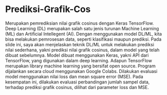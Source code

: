 # Prediksi-Grafik-Cos
Merupakan pemrediksian nilai grafik cosinus dengan Keras TensorFlow.
Deep Learning (DL) merupakan salah satu jenis turunan Machine Learning (ML) dan Artificial Intellegent (AI).
Dengan menggunakan model DL/ML, kita bisa melakukan pemrosesan data, seperti klasifikasi maupun prediksi.
Pada slide ini, saya akan menjelaskan teknik DL/ML untuk melakukan prediksi nilai sederhana, yakni prediksi nilai grafik cosinus, dalam model yang telah dibuat sebelumnya.
Model dibuat menggunakan Keras, yakni API dari TensorFlow, yang digunakan dalam deep learning.
Adapun TensorFlow merupakan library machine learning yang bersifat open source. 
Program dijalankan secara cloud menggunakan Google Colabs.
Dilakukan evaluasi model menggunakan nilai loss dan mean square error (MSE).
Pada kesempatan ini, dilakukan evaluasi perbandingan jumlah sampel data, terhadap prediksi grafik cosinus, dilihat dari parameter loss dan MSE.
